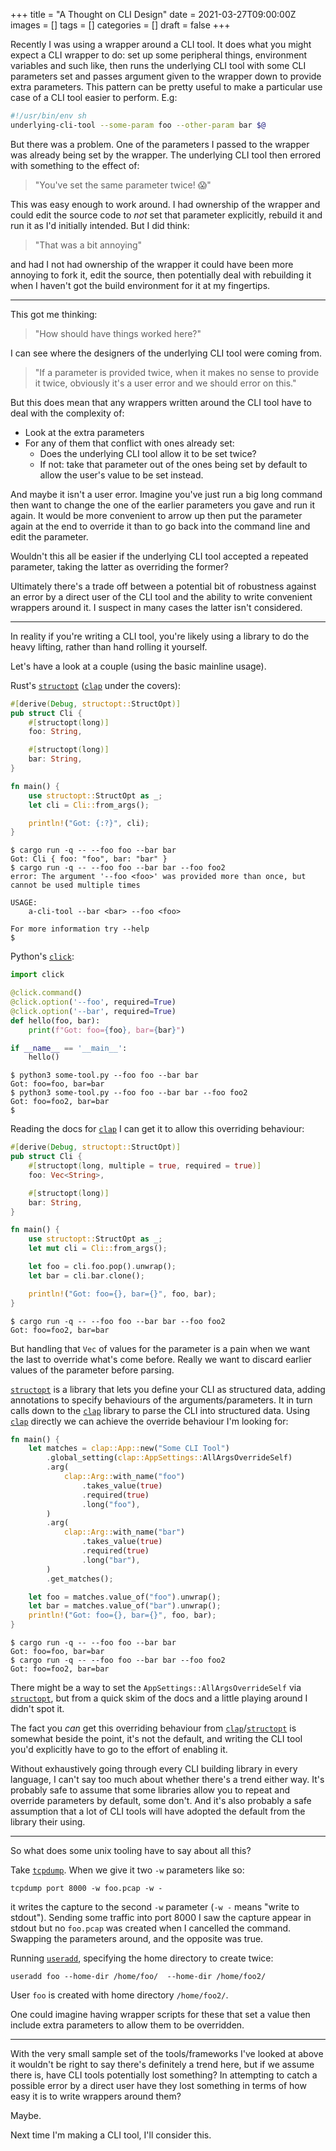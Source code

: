 +++
title = "A Thought on CLI Design"
date = 2021-03-27T09:00:00Z
images = []
tags = []
categories = []
draft = false
+++

Recently I was using a wrapper around a CLI tool.  It does what you might
expect a CLI wrapper to do: set up some peripheral things, environment
variables and such like, then runs the underlying CLI tool with some CLI
parameters set and passes argument given to the wrapper down to provide extra
parameters.  This pattern can be pretty useful to make a particular use case of
a CLI tool easier to perform. E.g:

```bash
#!/usr/bin/env sh
underlying-cli-tool --some-param foo --other-param bar $@
```

But there was a problem.  One of the parameters I passed to the wrapper was
already being set by the wrapper.  The underlying CLI tool then errored with
something to the effect of:

> "You've set the same parameter twice! :scream:"

This was easy enough to work around.  I had ownership of the wrapper and could
edit the source code to _not_ set that parameter explicitly, rebuild it and run
it as I'd initially intended.  But I did think:

> "That was a bit annoying"

and had I not had ownership of the wrapper it could have been more annoying to
fork it, edit the source, then potentially deal with rebuilding it when I
haven't got the build environment for it at my fingertips.

---

This got me thinking:

> "How should have things worked here?"

I can see where the designers of the underlying CLI tool were coming from.

> "If a parameter is provided twice, when it makes no sense to provide it twice,
  obviously it's a user error and we should error on this."

But this does mean that any wrappers written around the CLI tool have to deal
with the complexity of:

- Look at the extra parameters
- For any of them that conflict with ones already set:
  + Does the underlying CLI tool allow it to be set twice?
  + If not: take that parameter out of the ones being set by default to allow
    the user's value to be set instead.

And maybe it isn't a user error.  Imagine you've just run a big long command
then want to change the one of the earlier parameters you gave and run it again.
It would be more convenient to arrow up then put the parameter again at the
end to override it than to go back into the command line and edit the parameter.

Wouldn't this all be easier if the underlying CLI tool accepted a repeated
parameter, taking the latter as overriding the former?

Ultimately there's a trade off between a potential bit of robustness against an
error by a direct user of the CLI tool and the ability to write convenient
wrappers around it.  I suspect in many cases the latter isn't considered.

---

In reality if you're writing a CLI tool, you're likely using a library to
do the heavy lifting, rather than hand rolling it yourself.

Let's have a look at a couple (using the basic mainline usage).

Rust's [`structopt`][structopt] ([`clap`][clap] under the covers):

```rust
#[derive(Debug, structopt::StructOpt)]
pub struct Cli {
    #[structopt(long)]
    foo: String,

    #[structopt(long)]
    bar: String,
}

fn main() {
    use structopt::StructOpt as _;
    let cli = Cli::from_args();

    println!("Got: {:?}", cli);
}
```

```
$ cargo run -q -- --foo foo --bar bar
Got: Cli { foo: "foo", bar: "bar" }
$ cargo run -q -- --foo foo --bar bar --foo foo2
error: The argument '--foo <foo>' was provided more than once, but cannot be used multiple times

USAGE:
    a-cli-tool --bar <bar> --foo <foo>

For more information try --help
$
```

Python's [`click`][click]:

```python
import click

@click.command()
@click.option('--foo', required=True)
@click.option('--bar', required=True)
def hello(foo, bar):
    print(f"Got: foo={foo}, bar={bar}")

if __name__ == '__main__':
    hello()
```

```
$ python3 some-tool.py --foo foo --bar bar
Got: foo=foo, bar=bar
$ python3 some-tool.py --foo foo --bar bar --foo foo2
Got: foo=foo2, bar=bar
$
```

Reading the docs for [`clap`][clap] I can get it to allow this overriding
behaviour:

```rust
#[derive(Debug, structopt::StructOpt)]
pub struct Cli {
    #[structopt(long, multiple = true, required = true)]
    foo: Vec<String>,

    #[structopt(long)]
    bar: String,
}

fn main() {
    use structopt::StructOpt as _;
    let mut cli = Cli::from_args();

    let foo = cli.foo.pop().unwrap();
    let bar = cli.bar.clone();

    println!("Got: foo={}, bar={}", foo, bar);
}
```

```
$ cargo run -q -- --foo foo --bar bar --foo foo2
Got: foo=foo2, bar=bar
```

But handling that `Vec` of values for the parameter is a pain when we want the
last to override what's come before.  Really we want to discard earlier values
of the parameter before parsing.

[`structopt`][structopt] is a library that lets you define your CLI as
structured data, adding annotations to specify behaviours of the
arguments/parameters.  It in turn calls down to the [`clap`][clap] library to
parse the CLI into structured data.  Using [`clap`][clap] directly we can
achieve the override behaviour I'm looking for:

```rust
fn main() {
    let matches = clap::App::new("Some CLI Tool")
        .global_setting(clap::AppSettings::AllArgsOverrideSelf)
        .arg(
            clap::Arg::with_name("foo")
                .takes_value(true)
                .required(true)
                .long("foo"),
        )
        .arg(
            clap::Arg::with_name("bar")
                .takes_value(true)
                .required(true)
                .long("bar"),
        )
        .get_matches();

    let foo = matches.value_of("foo").unwrap();
    let bar = matches.value_of("bar").unwrap();
    println!("Got: foo={}, bar={}", foo, bar);
}
```

```
$ cargo run -q -- --foo foo --bar bar
Got: foo=foo, bar=bar
$ cargo run -q -- --foo foo --bar bar --foo foo2
Got: foo=foo2, bar=bar
```

There might be a way to set the `AppSettings::AllArgsOverrideSelf` via
[`structopt`][structopt], but from a quick skim of the docs and a little
playing around I didn't spot it.

The fact you _can_ get this overriding behaviour from
[`clap`][clap]/[`structopt`][structopt] is somewhat beside the point, it's not
the default, and writing the CLI tool you'd explicitly have to go to the effort
of enabling it.

Without exhaustively going through every CLI building library in every
language, I can't say too much about whether there's a trend either way.  It's
probably safe to assume that some libraries allow you to repeat and override
parameters by default, some don't.  And it's also probably a safe assumption
that a lot of CLI tools will have adopted the default from the library their
using.

[structopt]: https://docs.rs/structopt/0.3.21/structopt/
[clap]: https://docs.rs/clap/2.33.3/clap/index.html
[click]: https://click.palletsprojects.com/en/7.x/

---

So what does some unix tooling have to say about all this?

Take [`tcpdump`][tcpdump].  When we give it two
`-w` parameters like so:

```
tcpdump port 8000 -w foo.pcap -w -
```

it writes the capture to the second `-w` parameter (`-w -` means "write to
stdout").  Sending some traffic into port 8000 I saw the capture appear in
stdout but no `foo.pcap` was created when I cancelled the command.  Swapping
the parameters around, and the opposite was true.

Running [`useradd`][useradd], specifying the home directory to create twice:

```
useradd foo --home-dir /home/foo/  --home-dir /home/foo2/
```

User `foo` is created with home directory `/home/foo2/`.

[tcpdump]: https://linux.die.net/man/8/tcpdump
[useradd]: https://linux.die.net/man/8/useradd

One could imagine having wrapper scripts for these that set a value then
include extra parameters to allow them to be overridden.

---

With the very small sample set of the tools/frameworks I've looked at above it
wouldn't be right to say there's definitely a trend here, but if we assume
there is, have CLI tools potentially lost something?  In attempting to catch a
possible error by a direct user have they lost something in terms of how easy
it is to write wrappers around them?

Maybe.

Next time I'm making a CLI tool, I'll consider this.
